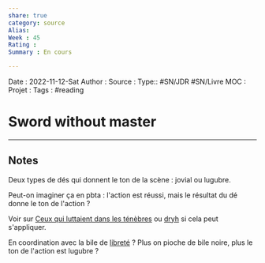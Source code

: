 ```yaml
---
share: true 
category: source
Alias:
Week : 45
Rating :
Summary : En cours

---
```

Date : 2022-11-12-Sat
Author :
Source : 
Type:: #SN/JDR #SN/Livre 
MOC :
Projet : 
Tags : #reading 

# Sword without master


***

## Notes

Deux types de dés qui donnent le ton de la scène : jovial ou lugubre.

Peut-on imaginer ça en pbta : l'action est réussi, mais le résultat du dé donne le ton de l'action ?

Voir sur [Ceux qui luttaient dans les ténèbres](../projets/cthulhu_pbta/Ceux%20qui%20luttaient%20dans%20les%20t%C3%A9n%C3%A8bres.md) ou [dryh](dryh.md) si cela peut s'appliquer.

En coordination avec la bile de [libreté](libret%C3%A9.md) ? Plus on pioche de bile noire, plus le ton de l'action est lugubre ?

